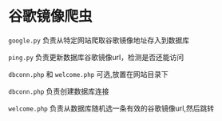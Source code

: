 # 谷歌镜像爬虫
`google.py` 负责从特定网站爬取谷歌镜像地址存入到数据库

`ping.py` 负责更新数据库谷歌镜像url，检测是否还能访问

`dbconn.php` 和 `welcome.php` 可选,放置在网站目录下

`dbconn.php` 负责创建数据库连接

`welcome.php` 负责从数据库随机选一条有效的谷歌镜像url,然后跳转

